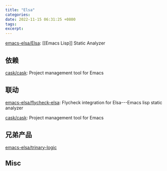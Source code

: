```yaml
---
title: "Elsa"
categories: 
date: 2022-11-15 06:31:25 +0800
tags: 
excerpt: 
---
```


[emacs-elsa/Elsa](https://github.com/emacs-elsa/Elsa): [[Emacs Lisp]] Static Analyzer

## 依赖

[cask/cask](https://github.com/cask/cask): Project management tool for Emacs

## 联动

[emacs-elsa/flycheck-elsa](https://github.com/emacs-elsa/flycheck-elsa): Flycheck integration for Elsa---Emacs lisp static analyzer

[cask/cask](https://github.com/cask/cask): Project management tool for Emacs

## 兄弟产品

[emacs-elsa/trinary-logic](https://github.com/emacs-elsa/trinary-logic)



## Misc



